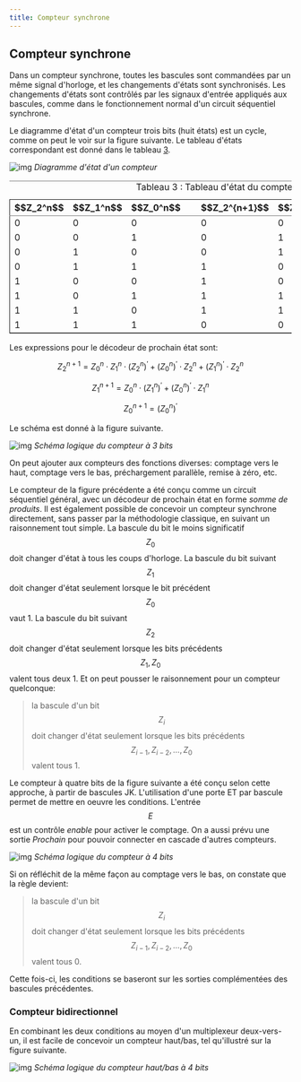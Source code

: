 ```yaml
---
title: Compteur synchrone 
---
```


## Compteur synchrone

Dans un compteur synchrone, toutes les bascules sont commandées par un
même signal d'horloge, et les changements d'états sont
synchronisés. Les changements d'états sont contrôlés par les signaux
d'entrée appliqués aux bascules, comme dans le fonctionnement normal
d'un circuit séquentiel synchrone.

Le diagramme d'état d'un compteur trois bits (huit états) est un
cycle, comme on peut le voir sur la figure suivante. Le tableau
d'états correspondant est donné dans le tableau [3](#orgbb470fd).

![img]({{site.baseurl}}/img/compt8_FSM.svg "Diagramme d'état d'un compteur")
*Diagramme d'état d'un compteur*

<table id="orgbb470fd" border="2" cellspacing="0" cellpadding="6" rules="groups" frame="hsides">
<caption class="t-above"><span class="table-number">Tableau 3 :</span> Tableau d'état du compteur</caption>

<colgroup>
<col  class="org-right" />

<col  class="org-right" />

<col  class="org-right" />

<col  class="org-left" />

<col  class="org-right" />

<col  class="org-right" />

<col  class="org-right" />
</colgroup>
<thead>
<tr>
<th scope="col" class="org-right">$$Z_2^n$$</th>
<th scope="col" class="org-right">$$Z_1^n$$</th>
<th scope="col" class="org-right">$$Z_0^n$$</th>
<th scope="col" class="org-left">&#xa0;</th>
<th scope="col" class="org-right">$$Z_2^{n+1}$$</th>
<th scope="col" class="org-right">$$Z_1^{n+1}$$</th>
<th scope="col" class="org-right">$$Z_0^{n+1}$$</th>
</tr>
</thead>

<tbody>
<tr>
<td class="org-right">0</td>
<td class="org-right">0</td>
<td class="org-right">0</td>
<td class="org-left">&#xa0;</td>
<td class="org-right">0</td>
<td class="org-right">0</td>
<td class="org-right">1</td>
</tr>


<tr>
<td class="org-right">0</td>
<td class="org-right">0</td>
<td class="org-right">1</td>
<td class="org-left">&#xa0;</td>
<td class="org-right">0</td>
<td class="org-right">1</td>
<td class="org-right">0</td>
</tr>


<tr>
<td class="org-right">0</td>
<td class="org-right">1</td>
<td class="org-right">0</td>
<td class="org-left">&#xa0;</td>
<td class="org-right">0</td>
<td class="org-right">1</td>
<td class="org-right">1</td>
</tr>


<tr>
<td class="org-right">0</td>
<td class="org-right">1</td>
<td class="org-right">1</td>
<td class="org-left">&#xa0;</td>
<td class="org-right">1</td>
<td class="org-right">0</td>
<td class="org-right">0</td>
</tr>


<tr>
<td class="org-right">1</td>
<td class="org-right">0</td>
<td class="org-right">0</td>
<td class="org-left">&#xa0;</td>
<td class="org-right">1</td>
<td class="org-right">0</td>
<td class="org-right">1</td>
</tr>


<tr>
<td class="org-right">1</td>
<td class="org-right">0</td>
<td class="org-right">1</td>
<td class="org-left">&#xa0;</td>
<td class="org-right">1</td>
<td class="org-right">1</td>
<td class="org-right">0</td>
</tr>


<tr>
<td class="org-right">1</td>
<td class="org-right">1</td>
<td class="org-right">0</td>
<td class="org-left">&#xa0;</td>
<td class="org-right">1</td>
<td class="org-right">1</td>
<td class="org-right">1</td>
</tr>


<tr>
<td class="org-right">1</td>
<td class="org-right">1</td>
<td class="org-right">1</td>
<td class="org-left">&#xa0;</td>
<td class="org-right">0</td>
<td class="org-right">0</td>
<td class="org-right">0</td>
</tr>
</tbody>
</table>

Les expressions  pour le décodeur de prochain état sont: 

$$  Z_2^{n+1} = Z_0^n \cdot Z_1^n \cdot (Z_2^{n})^\prime + (Z_0^{n})^\prime \cdot Z_2^n + (Z_1^{n})^\prime \cdot Z_2^n $$

$$  Z_1^{n+1} = Z_0^{n} \cdot (Z_1^{n})^\prime + (Z_0^{n})^\prime \cdot Z_1^n $$

$$  Z_0^{n+1} = (Z_0^{n})^\prime $$

Le schéma est donné à la figure suivante.

![img]({{site.baseurl}}/img/compt8.svg "Schéma logique du compteur à 3 bits")
*Schéma logique du compteur à 3 bits*

On peut ajouter aux compteurs des fonctions diverses: comptage vers le
haut, comptage vers le bas, préchargement parallèle, remise à zéro,
etc.

Le compteur de la figure précédente a été conçu comme un circuit
séquentiel général, avec un décodeur de prochain état en forme *somme
de produits*. Il est également possible de concevoir un compteur
synchrone directement, sans passer par la méthodologie classique, en
suivant un raisonnement tout simple. La bascule du bit le moins
significatif $$Z_0$$ doit changer d'état à tous les coups
d'horloge. La bascule du bit suivant $$Z_1$$ doit changer d'état
seulement lorsque le bit précédent $$Z_0$$ vaut 1. La bascule du bit
suivant $$Z_2$$ doit changer d'état seulement lorsque les bits
précédents $$Z_1, Z_0$$ valent tous deux 1. Et on peut pousser le
raisonnement pour un compteur quelconque: 

> la bascule d'un bit $$Z_i$$
> doit changer d'état seulement lorsque les bits précédents
> $$Z_{i-1},Z_{i-2},\ldots, Z_0$$ valent tous 1.

Le compteur à quatre bits de la figure suivante a été conçu
selon cette approche, à partir de bascules JK.  L'utilisation d'une
porte ET par bascule permet de mettre en oeuvre les
conditions. L'entrée $$E$$ est un contrôle *enable* pour activer le
comptage. On a aussi prévu une sortie *Prochain* pour pouvoir
connecter en cascade d'autres compteurs.

![img]({{site.baseurl}}/img/compt_4bits.svg "Schéma logique du compteur à 4 bits")
*Schéma logique du compteur à 4 bits*

Si on réfléchit de la même façon au comptage vers le bas, on constate
que la règle devient:

> la bascule d'un bit $$Z_i$$ doit changer d'état
> seulement lorsque les bits précédents $$Z_{i-1},Z_{i-2},\ldots, Z_0$$
> valent tous 0.

Cette fois-ci, les conditions se baseront sur les sorties
complémentées des bascules précédentes.


### Compteur bidirectionnel

En combinant les deux conditions au moyen d'un multiplexeur deux-vers-
un, il est facile de concevoir un compteur haut/bas, tel qu'illustré
sur la figure suivante.

![img]({{site.baseurl}}/img/compt_updown.svg "Schéma logique du compteur haut/bas à 4 bits")
*Schéma logique du compteur haut/bas à 4 bits*

